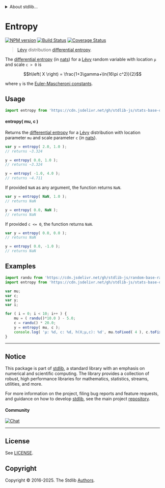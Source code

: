 <!--

@license Apache-2.0

Copyright (c) 2018 The Stdlib Authors.

Licensed under the Apache License, Version 2.0 (the "License");
you may not use this file except in compliance with the License.
You may obtain a copy of the License at

   http://www.apache.org/licenses/LICENSE-2.0

Unless required by applicable law or agreed to in writing, software
distributed under the License is distributed on an "AS IS" BASIS,
WITHOUT WARRANTIES OR CONDITIONS OF ANY KIND, either express or implied.
See the License for the specific language governing permissions and
limitations under the License.

-->


<details>
  <summary>
    About stdlib...
  </summary>
  <p>We believe in a future in which the web is a preferred environment for numerical computation. To help realize this future, we've built stdlib. stdlib is a standard library, with an emphasis on numerical and scientific computation, written in JavaScript (and C) for execution in browsers and in Node.js.</p>
  <p>The library is fully decomposable, being architected in such a way that you can swap out and mix and match APIs and functionality to cater to your exact preferences and use cases.</p>
  <p>When you use stdlib, you can be absolutely certain that you are using the most thorough, rigorous, well-written, studied, documented, tested, measured, and high-quality code out there.</p>
  <p>To join us in bringing numerical computing to the web, get started by checking us out on <a href="https://github.com/stdlib-js/stdlib">GitHub</a>, and please consider <a href="https://opencollective.com/stdlib">financially supporting stdlib</a>. We greatly appreciate your continued support!</p>
</details>

# Entropy

[![NPM version][npm-image]][npm-url] [![Build Status][test-image]][test-url] [![Coverage Status][coverage-image]][coverage-url] <!-- [![dependencies][dependencies-image]][dependencies-url] -->

> [Lévy][levy-distribution] distribution [differential entropy][entropy].

<!-- Section to include introductory text. Make sure to keep an empty line after the intro `section` element and another before the `/section` close. -->

<section class="intro">

The [differential entropy][entropy] (in [nats][nats]) for a [Lévy][levy-distribution] random variable with location `μ` and scale `c > 0` is

<!-- <equation class="equation" label="eq:levy_entropy" align="center" raw="h\left( X \right) = \frac{1+3\gamma+\ln(16\pi c^2)}{2}" alt="Differential entropy for a Lévy distribution."> -->

```math
h\left( X \right) = \frac{1+3\gamma+\ln(16\pi c^2)}{2}
```

<!-- <div class="equation" align="center" data-raw-text="h\left( X \right) = \frac{1+3\gamma+\ln(16\pi c^2)}{2}" data-equation="eq:levy_entropy">
    <img src="https://cdn.jsdelivr.net/gh/stdlib-js/stdlib@51534079fef45e990850102147e8945fb023d1d0/lib/node_modules/@stdlib/stats/base/dists/levy/entropy/docs/img/equation_levy_entropy.svg" alt="Differential entropy for a Lévy distribution.">
    <br>
</div> -->

<!-- </equation> -->

where `γ` is the [Euler-Mascheroni constants][euler-mascheroni].

</section>

<!-- /.intro -->

<!-- Package usage documentation. -->



<section class="usage">

## Usage

```javascript
import entropy from 'https://cdn.jsdelivr.net/gh/stdlib-js/stats-base-dists-levy-entropy@deno/mod.js';
```

#### entropy( mu, c )

Returns the [differential entropy][entropy] for a [Lévy][levy-distribution] distribution with location parameter `mu` and scale parameter `c` (in [nats][nats]).

```javascript
var y = entropy( 2.0, 1.0 );
// returns ~3.324

y = entropy( 0.0, 1.0 );
// returns ~3.324

y = entropy( -1.0, 4.0 );
// returns ~4.711
```

If provided `NaN` as any argument, the function returns `NaN`.

```javascript
var y = entropy( NaN, 1.0 );
// returns NaN

y = entropy( 0.0, NaN );
// returns NaN
```

If provided `c <= 0`, the function returns `NaN`.

```javascript
var y = entropy( 0.0, 0.0 );
// returns NaN

y = entropy( 0.0, -1.0 );
// returns NaN
```

</section>

<!-- /.usage -->

<!-- Package usage notes. Make sure to keep an empty line after the `section` element and another before the `/section` close. -->

<section class="notes">

</section>

<!-- /.notes -->

<!-- Package usage examples. -->

<section class="examples">

## Examples

<!-- eslint no-undef: "error" -->

```javascript
import randu from 'https://cdn.jsdelivr.net/gh/stdlib-js/random-base-randu@deno/mod.js';
import entropy from 'https://cdn.jsdelivr.net/gh/stdlib-js/stats-base-dists-levy-entropy@deno/mod.js';

var mu;
var c;
var y;
var i;

for ( i = 0; i < 10; i++ ) {
    mu = ( randu()*10.0 ) - 5.0;
    c = randu() * 20.0;
    y = entropy( mu, c );
    console.log( 'µ: %d, c: %d, h(X;µ,c): %d', mu.toFixed( 4 ), c.toFixed( 4 ), y.toFixed( 4 ) );
}
```

</section>

<!-- /.examples -->

<!-- Section to include cited references. If references are included, add a horizontal rule *before* the section. Make sure to keep an empty line after the `section` element and another before the `/section` close. -->

<section class="references">

</section>

<!-- /.references -->

<!-- Section for related `stdlib` packages. Do not manually edit this section, as it is automatically populated. -->

<section class="related">

</section>

<!-- /.related -->

<!-- Section for all links. Make sure to keep an empty line after the `section` element and another before the `/section` close. -->


<section class="main-repo" >

* * *

## Notice

This package is part of [stdlib][stdlib], a standard library with an emphasis on numerical and scientific computing. The library provides a collection of robust, high performance libraries for mathematics, statistics, streams, utilities, and more.

For more information on the project, filing bug reports and feature requests, and guidance on how to develop [stdlib][stdlib], see the main project [repository][stdlib].

#### Community

[![Chat][chat-image]][chat-url]

---

## License

See [LICENSE][stdlib-license].


## Copyright

Copyright &copy; 2016-2025. The Stdlib [Authors][stdlib-authors].

</section>

<!-- /.stdlib -->

<!-- Section for all links. Make sure to keep an empty line after the `section` element and another before the `/section` close. -->

<section class="links">

[npm-image]: http://img.shields.io/npm/v/@stdlib/stats-base-dists-levy-entropy.svg
[npm-url]: https://npmjs.org/package/@stdlib/stats-base-dists-levy-entropy

[test-image]: https://github.com/stdlib-js/stats-base-dists-levy-entropy/actions/workflows/test.yml/badge.svg?branch=main
[test-url]: https://github.com/stdlib-js/stats-base-dists-levy-entropy/actions/workflows/test.yml?query=branch:main

[coverage-image]: https://img.shields.io/codecov/c/github/stdlib-js/stats-base-dists-levy-entropy/main.svg
[coverage-url]: https://codecov.io/github/stdlib-js/stats-base-dists-levy-entropy?branch=main

<!--

[dependencies-image]: https://img.shields.io/david/stdlib-js/stats-base-dists-levy-entropy.svg
[dependencies-url]: https://david-dm.org/stdlib-js/stats-base-dists-levy-entropy/main

-->

[chat-image]: https://img.shields.io/gitter/room/stdlib-js/stdlib.svg
[chat-url]: https://app.gitter.im/#/room/#stdlib-js_stdlib:gitter.im

[stdlib]: https://github.com/stdlib-js/stdlib

[stdlib-authors]: https://github.com/stdlib-js/stdlib/graphs/contributors

[umd]: https://github.com/umdjs/umd
[es-module]: https://developer.mozilla.org/en-US/docs/Web/JavaScript/Guide/Modules

[deno-url]: https://github.com/stdlib-js/stats-base-dists-levy-entropy/tree/deno
[deno-readme]: https://github.com/stdlib-js/stats-base-dists-levy-entropy/blob/deno/README.md
[umd-url]: https://github.com/stdlib-js/stats-base-dists-levy-entropy/tree/umd
[umd-readme]: https://github.com/stdlib-js/stats-base-dists-levy-entropy/blob/umd/README.md
[esm-url]: https://github.com/stdlib-js/stats-base-dists-levy-entropy/tree/esm
[esm-readme]: https://github.com/stdlib-js/stats-base-dists-levy-entropy/blob/esm/README.md
[branches-url]: https://github.com/stdlib-js/stats-base-dists-levy-entropy/blob/main/branches.md

[stdlib-license]: https://raw.githubusercontent.com/stdlib-js/stats-base-dists-levy-entropy/main/LICENSE

[levy-distribution]: https://en.wikipedia.org/wiki/L%C3%A9vy_distribution

[entropy]: https://en.wikipedia.org/wiki/Entropy_%28information_theory%29

[euler-mascheroni]: https://en.wikipedia.org/wiki/Euler%E2%80%93Mascheroni_constant

[nats]: https://en.wikipedia.org/wiki/Nat_%28unit%29

</section>

<!-- /.links -->
